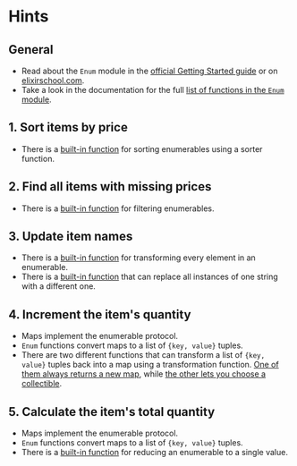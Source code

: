 # Hints

## General

- Read about the `Enum` module in the [official Getting Started guide][getting-started-enum] or on [elixirschool.com][elixir-school-enum].
- Take a look in the documentation for the full [list of functions in the `Enum` module][enum-functions].

## 1. Sort items by price

- There is a [built-in function][enum-sort-by] for sorting enumerables using a sorter function.

## 2. Find all items with missing prices

- There is a [built-in function][enum-filter] for filtering enumerables.

## 3. Update item names

- There is a [built-in function][enum-map] for transforming every element in an enumerable.
- There is a [built-in function][string-replace] that can replace all instances of one string with a different one.

## 4. Increment the item's quantity

- Maps implement the enumerable protocol.
- `Enum` functions convert maps to a list of `{key, value}` tuples.
- There are two different functions that can transform a list of `{key, value}` tuples back into a map using a transformation function. [One of them always returns a new map][map-new], while [the other lets you choose a collectible][enum-into].

## 5. Calculate the item's total quantity

- Maps implement the enumerable protocol.
- `Enum` functions convert maps to a list of `{key, value}` tuples.
- There is a [built-in function][enum-reduce] for reducing an enumerable to a single value.

[getting-started-enum]: https://hexdocs.pm/elixir/enumerable-and-streams.html#enumerables
[elixir-school-enum]: https://elixirschool.com/en/lessons/basics/enum/
[enum-functions]: https://hexdocs.pm/elixir/Enum.html#functions
[enum-sort-by]: https://hexdocs.pm/elixir/Enum.html#sort_by/3
[enum-filter]: https://hexdocs.pm/elixir/Enum.html#filter/2
[enum-map]: https://hexdocs.pm/elixir/Enum.html#map/2
[enum-into]: https://hexdocs.pm/elixir/Enum.html#into/3
[enum-reduce]: https://hexdocs.pm/elixir/Enum.html#reduce/3
[map-new]: https://hexdocs.pm/elixir/Map.html#new/2
[string-replace]: https://hexdocs.pm/elixir/String.html#replace/4